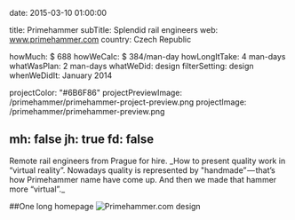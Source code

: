 date: 2015-03-10 01:00:00

title: Primehammer
subTitle: Splendid rail engineers
web: www.primehammer.com
country: Czech Republic

howMuch: $ 688
howWeCalc: $ 384/man-day
howLongItTake: 4 man-days
whatWasPlan: 2 man-days
whatWeDid: design
filterSetting: design
whenWeDidIt: January 2014

projectColor: "#6B6F86"
projectPreviewImage: /primehammer/primehammer-project-preview.png
projectImage: /primehammer/primehammer-preview.png

mh: false
jh: true
fd: false
---



<div id="description" class="description">
Remote rail engineers from Prague for hire.
_How to present quality work in “virtual reality”. Nowadays quality  is represented by "handmade” — that’s how Primehammer name have come up. And then we made that hammer more “virtual”._
</div>

##One long homepage
<img class="container-page"
  src="/primehammer/primehammer-long-homepage.png"
  srcset="/primehammer/primehammer-long-homepage@2x.png 2000w,
          /primehammer/primehammer-long-homepage.png 1280w,
          /primehammer/primehammer-long-homepage@small.png 800w,"
  sizes="100%"
  alt="Primehammer.com design">
